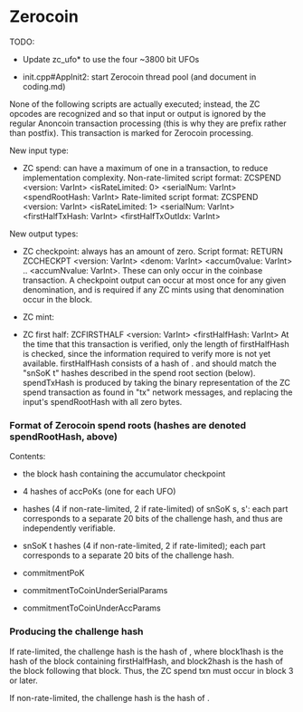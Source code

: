 Zerocoin
=====================

TODO:

* Update zc_ufo* to use the four ~3800 bit UFOs

* init.cpp#AppInit2: start Zerocoin thread pool (and document in coding.md)


None of the following scripts are actually executed; instead, the ZC opcodes
are recognized and so that input or output is ignored by the regular Anoncoin
transaction processing (this is why they are prefix rather than postfix). This
transaction is marked for Zerocoin processing.

New input type:

* ZC spend: can have a maximum of one in a transaction, to reduce
  implementation complexity.
  Non-rate-limited script format: ZCSPEND <version: VarInt> <isRateLimited: 0> <serialNum: VarInt> <spendRootHash: VarInt>
  Rate-limited script format: ZCSPEND <version: VarInt> <isRateLimited: 1> <serialNum: VarInt> <firstHalfTxHash: VarInt> <firstHalfTxOutIdx: VarInt>

New output types:

* ZC checkpoint: always has an amount of zero.
  Script format: RETURN ZCCHECKPT <version: VarInt> <denom: VarInt> <accum0value: VarInt> .. <accumNvalue: VarInt>.
  These can only occur in the coinbase transaction. A checkpoint output can
  occur at most once for any given denomination, and is required if any ZC mints
  using that denomination occur in the block.

* ZC mint:

* ZC first half: ZCFIRSTHALF <version: VarInt> <firstHalfHash: VarInt>
  At the time that this transaction is verified, only the length of firstHalfHash
  is checked, since the information required to verify more is not yet
  available.
  firstHalfHash consists of a hash of <spendTxHash> <commitmentToCoinUnderSerialParams> <t1-20hash> <t21-40hash>.
  <t1-20hash> and <t21-40hash> should match the "snSoK t" hashes described in
  the spend root section (below). spendTxHash is produced by taking the binary
  representation of the ZC spend transaction as found in "tx" network messages,
  and replacing the input's spendRootHash with all zero bytes.



### Format of Zerocoin spend roots (hashes are denoted spendRootHash, above)

Contents:

* the block hash containing the accumulator checkpoint

* 4 hashes of accPoKs (one for each UFO)

* hashes (4 if non-rate-limited, 2 if rate-limited) of snSoK s, s': each part
  corresponds to a separate 20 bits of the challenge hash, and thus are
  independently verifiable.

* snSoK t hashes (4 if non-rate-limited, 2 if rate-limited); each part corresponds
  to a separate 20 bits of the challenge hash.

* commitmentPoK

* commitmentToCoinUnderSerialParams

* commitmentToCoinUnderAccParams


### Producing the challenge hash

If rate-limited, the challenge hash is the hash of <block1hash> <block2hash> <firstHalfHash>,
where block1hash is the hash of the block containing firstHalfHash, and
block2hash is the hash of the block following that block. Thus, the ZC spend
txn must occur in block 3 or later.

If non-rate-limited, the challenge hash is the hash of <spendTxHash> <commitmentToCoinUnderSerialParams> <t1-20hash> <t21-40hash> <t41-60hash> <t61-80hash>.
